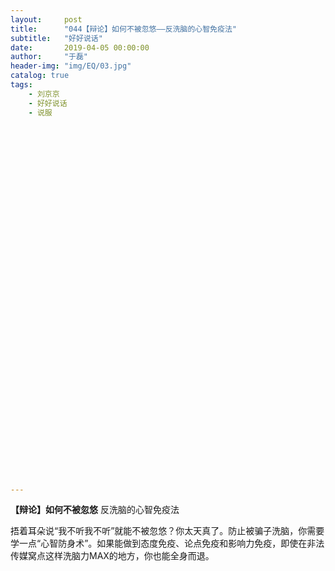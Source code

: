 ```yaml
---
layout:     post
title:      "044【辩论】如何不被忽悠——反洗脑的心智免疫法"
subtitle:   "好好说话"
date:       2019-04-05 00:00:00
author:     "于磊"
header-img: "img/EQ/03.jpg"
catalog: true
tags:
    - 刘京京
    - 好好说话
    - 说服










































---
```


  

 **【辩论】如何不被忽悠**
 反洗脑的心智免疫法
 

  

 捂着耳朵说“我不听我不听”就能不被忽悠？你太天真了。防止被骗子洗脑，你需要学一点“心智防身术”。如果能做到态度免疫、论点免疫和影响力免疫，即使在非法传媒窝点这样洗脑力MAX的地方，你也能全身而退。 